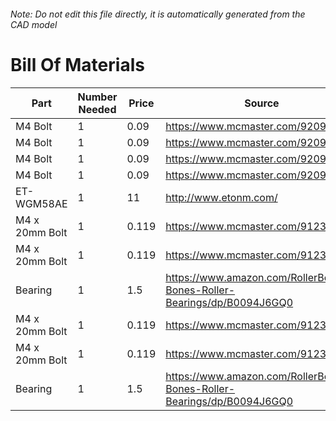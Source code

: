 ###### Note: Do not edit this file directly, it is automatically generated from the CAD model 
# Bill Of Materials 
 |Part|Number Needed|Price|Source| 
 |----|----------|-----|-----|
|M4 Bolt|1|0.09|https://www.mcmaster.com/92095a190|
|M4 Bolt|1|0.09|https://www.mcmaster.com/92095a190|
|M4 Bolt|1|0.09|https://www.mcmaster.com/92095a190|
|M4 Bolt|1|0.09|https://www.mcmaster.com/92095a190|
|ET-WGM58AE|1|11|http://www.etonm.com/|
|M4 x 20mm Bolt|1|0.119|https://www.mcmaster.com/91239a152|
|M4 x 20mm Bolt|1|0.119|https://www.mcmaster.com/91239a152|
|Bearing|1|1.5|https://www.amazon.com/RollerBones-Bones-Roller-Bearings/dp/B0094J6GQ0|
|M4 x 20mm Bolt|1|0.119|https://www.mcmaster.com/91239a152|
|M4 x 20mm Bolt|1|0.119|https://www.mcmaster.com/91239a152|
|Bearing|1|1.5|https://www.amazon.com/RollerBones-Bones-Roller-Bearings/dp/B0094J6GQ0|